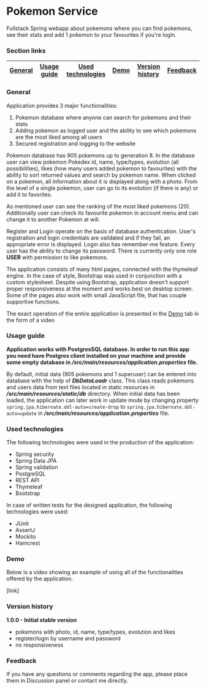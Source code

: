 # Pokemon Service
Fullstack Spring webapp about pokemons where you can find pokemons, see their stats and add 1 pokemon to your favourites if you're login.

### Section links

|[General](#general)|[Usage guide](#usage-guide)|[Used technologies](#used-technologies)|[Demo](#demo)|[Version history](#version-history)|[Feedback](#feedback)|
|:-----------------:|:-------------------------:|:-------------------------------------:|:-----------:|:---------------------------------:|:-------------------:|

### General
Application provides 3 major functionalities:
  1. Pokemon database where anyone can search for pokemons and their stats
  2. Adding pokemon as logged user and the ability to see which pokemons are the most liked among all users
  3. Secured registration and logging to the website
  
Pokemon database has 905 pokemons up to generation 8. In the database user can view pokemon Pokedex id, name, type/types, evolution (all possibilities), likes (how many users added pokemon to favourites) with the ability to sort returned values and search by pokemon name. When clicked on a pokemon, all information about it is displayed along with a photo. From the level of a single pokemon, user can go to its evolution (if there is any) or add it to favorites.

As mentioned user can see the ranking of the most liked pokemons (20). Additionally user can check its favourite pokemon in account menu and can change it to another Pokemon at will.

Register and Login operate on the basis of database authentication. User's registration and login credentials are validated and if they fail, an appropriate error is displayed. Login also has remember-me feature. Every user has the ability to change its password. There is currently only one role **USER** with permission to like pokemons.

The application consists of many html pages, connected with the thymeleaf engine. In the case of style, Bootstrap was used in conjunction with a custom stylesheet. Despite using Bootstrap, application doesn't support proper responsiveness at the moment and works best on desktop screen. Some of the pages also work with small JavaScript file, that has couple supportive functions.

The exact operation of the entire application is presented in the [Demo](#demo) tab in the form of a video

### Usage guide

**Application works with PostgresSQL database. In order to run this app you need have Postgres client installed on your machine and provide some empty database in ***/src/main/resources/application.properties*** file.**

By default, initial data (905 pokemons and 1 superuser) can be entered into database with the help of ***DbDataLoadr*** class. This class reads pokemons and users data from text files located in static resources in ***/src/main/resources/static/db*** directory. When initial data has been loaded, the application can later work in update mode by changing property `spring.jpa.hibernate.ddl-auto=create-drop` to `spring.jpa.hibernate.ddl-auto=update` in ***/src/main/resources/application.properties*** file.

### Used technologies
The following technologies were used in the production of the application:
  - Spring security
  - Spring Data JPA
  - Spring validation
  - PostgreSQL
  - REST API
  - Thymeleaf
  - Bootstrap
  
In case of written tests for the designed application, the following technologies were used:
  - JUnit
  - AssertJ
  - Mockito
  - Hamcrest
  
### Demo
Below is a video showing an example of using all of the functionalities offered by the application.

[link]

### Version history
**1.0.0 - Initial stable version**

- pokemons with photo, id, name, type/types, evolution and likes
- register/login by username and password
- no responsiveness

### Feedback
If you have any questions or comments regarding the app, please place them in Discussion panel or contact me directly.
